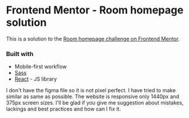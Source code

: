# Frontend Mentor - Room homepage solution

This is a solution to the [Room homepage challenge on Frontend Mentor](https://www.frontendmentor.io/challenges/room-homepage-BtdBY_ENq).

### Built with

- Mobile-first workflow
- [Sass](https://sass-lang.com/)
- [React](https://reactjs.org/) - JS library

I don't have the figma file so it is not pixel perfect. I have tried to make similar as same as possible. The website is responsive only 1440px and 375px screen sizes. I'll be glad if you give me suggestion about mistakes, lackings and best practices and how can I fix it.

